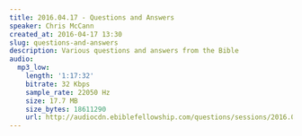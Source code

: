 ```yaml
---
title: 2016.04.17 - Questions and Answers
speaker: Chris McCann
created_at: 2016-04-17 13:30
slug: questions-and-answers
description: Various questions and answers from the Bible
audio:
  mp3_low:
    length: '1:17:32'
    bitrate: 32 Kbps
    sample_rate: 22050 Hz
    size: 17.7 MB
    size_bytes: 18611290
    url: http://audiocdn.ebiblefellowship.com/questions/sessions/2016.04.17_McCann_-_Questions_and_Answers.mp3
---
```

